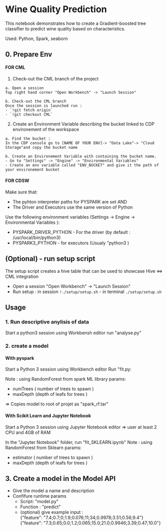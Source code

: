 # Wine Quality Prediction

This notebook demonstrates how to create a Gradient-boosted tree classifier 
to predict wine quality based on characteristics.

Used: Python, Spark, seaborn

## 0. Prepare Env
#### FOR CML 
  1. Check-out the CML branch of the project 
  
    a. Open a session 
    Top right hand corner "Open Workbench" -> "Launch Session"
    
    b. Check-out the CML branch
    Once the session is launched run : 
    - `!git fetch origin`
    - `!git checkout CML`
    
    
  2. Create an Environment Variable describing the bucket linked to CDP environement of the workspace
  
    a. Find the bucket :
    In the CDP console go to [NAME OF YOUR ENV]-> "Data Lake"-> "Cloud Storage"and copy the bucket name
    
    b. Create an Environement Variable with containing the bucket name. 
    - Go to "Settings" -> "Engine" -> "Environmental Variables"  
    - Create an env variable called "ENV_BUCKET" and give it the path of your environement bucket  


#### FOR CDSW  
  Make sure that: 
  - The pyhton interpreter paths for PYSPARK are set AND 
  - The Driver and Executors use the same version of Python

  Use the following environment variables (Settings -> Engine -> Environmental Variables ): 
  - PYSPARK_DRIVER_PYTHON - For the driver (by default : /usr/local/bin/python3)
  - PYSPARK3_PYTHON - for executors (Usualy "python3 )

## (Optional) - run setup script 
The setup script creates a hive table that can be used to showcase Hive <=> CML integration  
- Open a session "Open Workbench" -> "Launch Session"
- Run setup : in session  `!./setup/setup.sh` - in terminal `./setup/setup.sh`


## Usage 
 
### 1. Run descriptive anylisis of data
Start a python3 session using Workbensh editor
run "analyse.py"

### 2. create a model  
#### With pyspark 
Start a Python 3 session using Workbench editor
Run "fit.py: 

Note : using RandomForest from spark ML library 
params: 
  * numTrees ( number of trees to spawn )
  * maxDepth (depth of leafs for trees )

=> Copies model to root of projet as "spark_rf.tar"
  
#### With Scikit Learn and Jupyter Notebook 
Start a Python 3 session using Jupyter Notebook editor
=> user at least 2 CPU and 4GB of RAM 

In the "Jupyter Notebook" folder, run "fit_SKLEARN.ipynb"
Note : using RandomForest from Sklearn 
params: 
  * estimator ( number of trees to spawn )
  * maxDepth (depth of leafs for trees )


## 3. Create a model in the Model API
  * Give the model a name and description
  * Confifure runtime params 
    - Script: "model.py"
    - Function : "predict"
    - (optional) give example input :   
{"feature": "7.4;0.7;0;1.9;0.076;11;34;0.9978;3.51;0.56;9.4"}
{"feature": "7.3;0.65;0.0;1.2;0.065;15.0;21.0;0.9946;3.39;0.47;10.0"}
 
  
